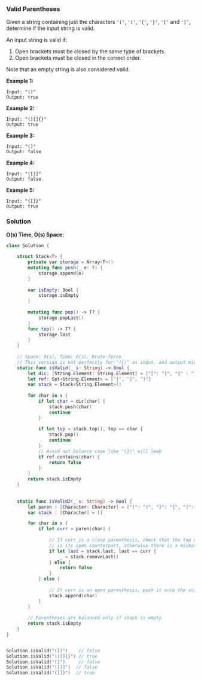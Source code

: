 
### Valid Parentheses

Given a string containing just the characters `'('`, `')'`, `'{'`, `'}'`, `'['` and `']'`, determine if the input string is valid.

An input string is valid if:</br>
1. Open brackets must be closed by the same type of brackets.
2. Open brackets must be closed in the correct order.

Note that an empty string is also considered valid.

__Example 1:__

```
Input: "()"
Output: true
```
__Example 2:__

```
Input: "()[]{}"
Output: true
```
__Example 3:__

```
Input: "(]"
Output: false
```
__Example 4:__

```
Input: "([)]"
Output: false
```
__Example 5:__

```
Input: "{[]}"
Output: true
```

### Solution
__O(s) Time, O(s) Space:__

```Swift
class Solution {
    
    struct Stack<T> {
        private var storage = Array<T>()
        mutating func push(_ e: T) {
            storage.append(e)
        }
        
        var isEmpty: Bool {
            storage.isEmpty
        }
        
        mutating func pop() -> T? {
            storage.popLast()
        }
        func top() -> T? {
            storage.last
        }
    }
    
    // Space: O(s), Time: O(s), Brute-force
    // This version is not perfectly for "(})" as input, and output mistake result.
    static func isValid(_ s: String) -> Bool {
        let dic: [String.Element: String.Element] = ["[": "]", "{" : "}", "(": ")"]
        let ref: Set<String.Element> = ["}", "]", ")"]
        var stack = Stack<String.Element>()
        
        for char in s {
            if let char = dic[char] {
                stack.push(char)
                continue
            }
            
            if let top = stack.top(), top == char {
                stack.pop()
                continue
            }
            // Avoid not balance case like "(})" will leak
            if ref.contains(char) {
                return false
            }
        }
        return stack.isEmpty
    }
    
    
    static func isValid2(_ s: String) -> Bool {
        let paren : [Character: Character] = [")": "(", "}": "{", "]": "["]
        var stack : [Character] = []

        for char in s {
            if let curr = paren[char] {
                
                // If curr is a close parenthesis, check that the top of the stack
                // is its open counterpart, otherwise there is a mismatch - return false
                if let last = stack.last, last == curr {
                    _ = stack.removeLast()
                } else {
                    return false
                }
            } else {
                
                // If curr is an open parenthesis, push it onto the stack
                stack.append(char)
            }
        }
        
        // Parentheses are balanced only if stack is empty
        return stack.isEmpty
    }
}


Solution.isValid("(})")    // false
Solution.isValid("()[]{}") // true
Solution.isValid("(]")	   // false
Solution.isValid("([)]")  // false
Solution.isValid("{[]}")  // true


```